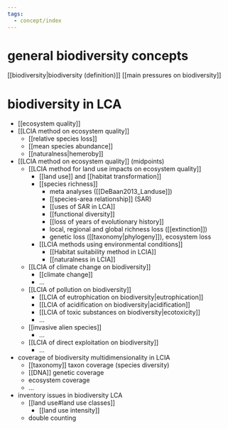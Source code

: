 ```yaml
---
tags:
  - concept/index
---
```

# general biodiversity concepts
[[biodiversity|biodiversity (definition)]]
[[main pressures on biodiversity]]
# biodiversity in LCA
- [[ecosystem quality]]
- [[LCIA method on ecosystem quality]]
	- [[relative species loss]]
	- [[mean species abundance]]
	- [[naturalness|hemeroby]]
- [[LCIA method on ecosystem quality]] (midpoints)
	- [[LCIA method for land use impacts on ecosystem quality]]
		- [[land use]] and [[habitat transformation]]
		- [[species richness]]
			- meta analyses ([[DeBaan2013_Landuse]])
			- [[species-area relationship]] (SAR)
			- [[uses of SAR in LCA]]
			- [[functional diversity]]
			- [[loss of years of evolutionary history]]
			- local, regional and global richness loss ([[extinction]])
			- genetic loss ([[taxonomy|phylogeny]]), ecosystem loss
		- [[LCIA methods using environmental conditions]]
			- [[Habitat suitability method in LCIA]]
			- [[naturalness in LCIA]]
	- [[LCIA of climate change on biodiversity]]
		- [[climate change]]
		- ...
	- [[LCIA of pollution on biodiversity]]
		- [[LCIA of eutrophication on biodiversity|eutrophication]]
		- [[LCIA of acidification on biodiversity|acidification]]
		- [[LCIA of toxic substances on biodiversity|ecotoxicity]]
		- ...
	- [[invasive alien species]]
		- ...
	- [[LCIA of direct exploitation on biodiversity]]
		- ...
- coverage of biodiversity multidimensionality in LCIA
	- [[taxonomy]] taxon coverage (species diversity)
	- [[DNA]] genetic coverage
	- ecosystem coverage
	- ...
- inventory issues in biodiversity LCA
	- [[land use#land use classes]]
		- [[land use intensity]]
	- double counting